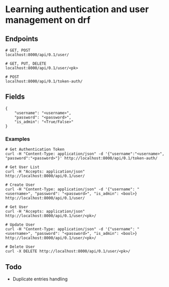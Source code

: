 # Learning authentication and user management on drf


## Endpoints

    # GET, POST
    localhost:8000/api/0.1/user/
    
    # GET, PUT, DELETE
    localhost:8000/api/0.1/user/<pk>

    # POST
    localhost:8000/api/0.1/token-auth/

## Fields

    {
        "username": "<username>",
        "password": "<password>",
        "is_admin": "<True/False>"
    }


### Examples

    # Get Authentication Token
    curl -H "Content-Type: application/json" -d '{"username":"<username>", "password":"<password>"}' http://localhost:8000/api/0.1/token-auth/

    # Get User List
    curl -H "Accepts: application/json" http://localhost:8000/api/0.1/user/
    
    # Create User
    curl -H "Content-Type: application/json" -d '{"username": "<username>", "password": "<password>", "is_admin": <bool>} http://localhost:8000/api/0.1/user/

    # Get User
    curl -H "Accepts: application/json" http://localhost:8000/api/0.1/user/<pk>/

    # Update User
    curl -H "Content-Type: application/json" -d '{"username": "<username>", "password": "<password>", "is_admin": <bool>} http://localhost:8000/api/0.1/user/<pk>/

    # Delete User
    curl -X DELETE http://localhost:8000/api/0.1/user/<pk>/


## Todo

- Duplicate entries handling